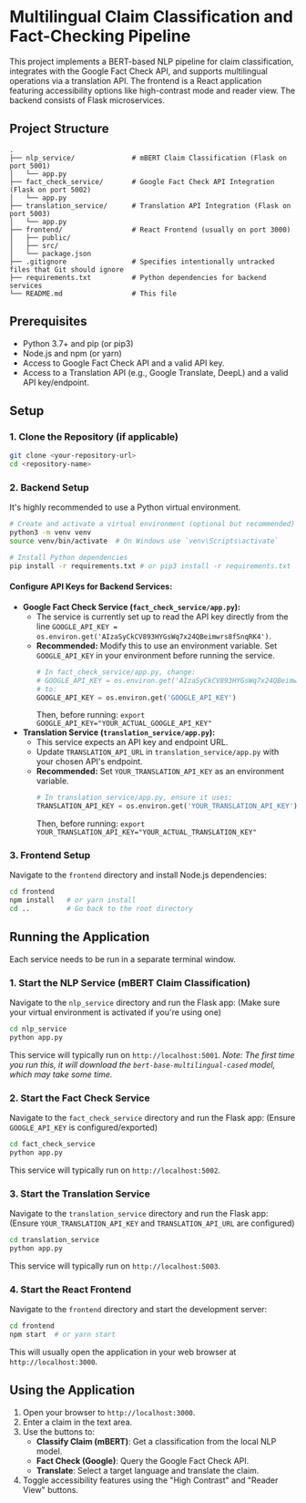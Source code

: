 # Multilingual Claim Classification and Fact-Checking Pipeline

This project implements a BERT-based NLP pipeline for claim classification, integrates with the Google Fact Check API, and supports multilingual operations via a translation API. The frontend is a React application featuring accessibility options like high-contrast mode and reader view. The backend consists of Flask microservices.

## Project Structure

```
.
├── nlp_service/              # mBERT Claim Classification (Flask on port 5001)
│   └── app.py
├── fact_check_service/       # Google Fact Check API Integration (Flask on port 5002)
│   └── app.py
├── translation_service/      # Translation API Integration (Flask on port 5003)
│   └── app.py
├── frontend/                 # React Frontend (usually on port 3000)
│   ├── public/
│   ├── src/
│   └── package.json
├── .gitignore                # Specifies intentionally untracked files that Git should ignore
├── requirements.txt          # Python dependencies for backend services
└── README.md                 # This file
```

## Prerequisites

*   Python 3.7+ and pip (or pip3)
*   Node.js and npm (or yarn)
*   Access to Google Fact Check API and a valid API key.
*   Access to a Translation API (e.g., Google Translate, DeepL) and a valid API key/endpoint.

## Setup

### 1. Clone the Repository (if applicable)

```bash
git clone <your-repository-url>
cd <repository-name>
```

### 2. Backend Setup

It's highly recommended to use a Python virtual environment.

```bash
# Create and activate a virtual environment (optional but recommended)
python3 -m venv venv
source venv/bin/activate  # On Windows use `venv\Scripts\activate`

# Install Python dependencies
pip install -r requirements.txt # or pip3 install -r requirements.txt
```

#### Configure API Keys for Backend Services:

*   **Google Fact Check Service (`fact_check_service/app.py`):**
    *   The service is currently set up to read the API key directly from the line `GOOGLE_API_KEY = os.environ.get('AIzaSyCkCV893HYGsWq7x24QBeimwrs8fSnqRK4')`.
    *   **Recommended:** Modify this to use an environment variable. Set `GOOGLE_API_KEY` in your environment before running the service.
        ```python
        # In fact_check_service/app.py, change:
        # GOOGLE_API_KEY = os.environ.get('AIzaSyCkCV893HYGsWq7x24QBeimwrs8fSnqRK4') 
        # to:
        GOOGLE_API_KEY = os.environ.get('GOOGLE_API_KEY')
        ```
        Then, before running: `export GOOGLE_API_KEY="YOUR_ACTUAL_GOOGLE_API_KEY"`
*   **Translation Service (`translation_service/app.py`):**
    *   This service expects an API key and endpoint URL.
    *   Update `TRANSLATION_API_URL` in `translation_service/app.py` with your chosen API's endpoint.
    *   **Recommended:** Set `YOUR_TRANSLATION_API_KEY` as an environment variable.
        ```python
        # In translation_service/app.py, ensure it uses:
        TRANSLATION_API_KEY = os.environ.get('YOUR_TRANSLATION_API_KEY')
        ```
        Then, before running: `export YOUR_TRANSLATION_API_KEY="YOUR_ACTUAL_TRANSLATION_KEY"`

### 3. Frontend Setup

Navigate to the `frontend` directory and install Node.js dependencies:

```bash
cd frontend
npm install   # or yarn install
cd ..         # Go back to the root directory
```

## Running the Application

Each service needs to be run in a separate terminal window.

### 1. Start the NLP Service (mBERT Claim Classification)

Navigate to the `nlp_service` directory and run the Flask app:
(Make sure your virtual environment is activated if you're using one)

```bash
cd nlp_service
python app.py
```
This service will typically run on `http://localhost:5001`.
*Note: The first time you run this, it will download the `bert-base-multilingual-cased` model, which may take some time.*

### 2. Start the Fact Check Service

Navigate to the `fact_check_service` directory and run the Flask app:
(Ensure `GOOGLE_API_KEY` is configured/exported)

```bash
cd fact_check_service
python app.py
```
This service will typically run on `http://localhost:5002`.

### 3. Start the Translation Service

Navigate to the `translation_service` directory and run the Flask app:
(Ensure `YOUR_TRANSLATION_API_KEY` and `TRANSLATION_API_URL` are configured)

```bash
cd translation_service
python app.py
```
This service will typically run on `http://localhost:5003`.

### 4. Start the React Frontend

Navigate to the `frontend` directory and start the development server:

```bash
cd frontend
npm start  # or yarn start
```
This will usually open the application in your web browser at `http://localhost:3000`.

## Using the Application

1.  Open your browser to `http://localhost:3000`.
2.  Enter a claim in the text area.
3.  Use the buttons to:
    *   **Classify Claim (mBERT)**: Get a classification from the local NLP model.
    *   **Fact Check (Google)**: Query the Google Fact Check API.
    *   **Translate**: Select a target language and translate the claim.
4.  Toggle accessibility features using the "High Contrast" and "Reader View" buttons.
